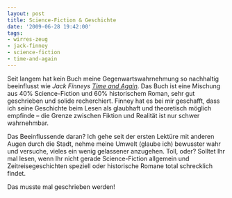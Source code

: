 ```yaml
---
layout: post
title: Science-Fiction & Geschichte
date: '2009-06-28 19:42:00'
tags:
- wirres-zeug
- jack-finney
- science-fiction
- time-and-again
---
```


Seit langem hat kein Buch meine Gegenwartswahrnehmung so nachhaltig beeinflusst wie <em>Jack Finneys <a href="http://www.amazon.de/Time-Again-Jack-Finney/dp/0684801051/ref=sr_1_2?ie=UTF8&#038;s=books-intl-de&#038;qid=1244147356&#038;sr=8-2">Time and Again</a></em>. Das Buch ist eine Mischung aus 40% Science-Fiction und 60% historischem Roman, sehr gut geschrieben und solide recherchiert. Finney hat es bei mir geschafft, dass ich seine Geschichte beim Lesen als glaubhaft und theoretisch möglich empfinde &#8211; die Grenze zwischen Fiktion und Realität ist nur schwer wahrnehmbar.

Das Beeinflussende daran? Ich gehe seit der ersten Lektüre mit anderen Augen durch die Stadt, nehme meine Umwelt (glaube ich) bewusster wahr und versuche, vieles ein wenig gelassener anzugehen. Toll, oder?
Solltet Ihr mal lesen, wenn Ihr nicht gerade Science-Fiction allgemein und  Zeitreisegeschichten speziell oder historische Romane total schrecklich findet.

Das musste mal geschrieben werden!